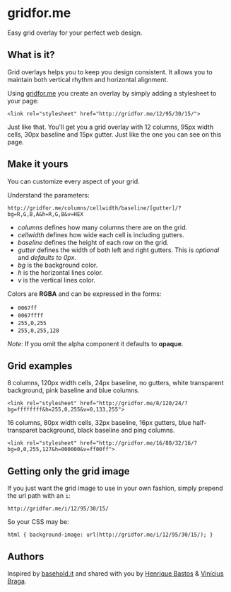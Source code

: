 # gridfor.me

Easy grid overlay for your perfect web design.


## What is it?

Grid overlays helps you to keep you design consistent. It allows you to maintain both vertical rhythm and horizontal alignment.

Using [gridfor.me](http://gridfor.me) you create an overlay by simply adding a stylesheet to your page:

`<link rel="stylesheet" href="http://gridfor.me/12/95/30/15/">`

Just like that. You'll get you a grid overlay with 12 columns, 95px width cells, 30px baseline and 15px gutter. Just like the one you can see on this page.


## Make it yours

You can customize every aspect of your grid.

Understand the parameters:

`http://gridfor.me/columns/cellwidth/baseline/[gutter]/?bg=R,G,B,A&h=R,G,B&v=HEX`

- *columns* defines how many columns there are on the grid.
- *cellwidth* defines how wide each cell is including gutters.
- *baseline* defines the height of each row on the grid.
- *gutter* defines the width of both left and right gutters. This is *optional* and *defaults to 0px*.
- *bg* is the background color.
- *h* is the horizontal lines color.
- *v* is the vertical lines color.

Colors are **RGBA** and can be expressed in the forms:

- `0067ff`
- `0067ffff`
- `255,0,255`
- `255,0,255,128`

*Note*: If you omit the alpha component it defaults to **opaque**.

## Grid examples

8 columns, 120px width cells, 24px baseline, no gutters, white transparent background, pink baseline and blue columns.

```
<link rel="stylesheet" href="http://gridfor.me/8/120/24/?bg=ffffffff&h=255,0,255&v=0,133,255">
```

16 columns, 80px width cells, 32px baseline, 16px gutters, blue half-transparet background, black baseline and ping columns.

```
<link rel="stylesheet" href="http://gridfor.me/16/80/32/16/?bg=0,0,255,127&h=000000&v=ff00ff">
```

## Getting only the grid image

If you just want the grid image to use in your own fashion, simply prepend the url path with an `i`:

`http://gridfor.me/i/12/95/30/15/`

So your CSS may be:

```
html { background-image: url(http://gridfor.me/i/12/95/30/15/); }
```

## Authors

Inspired by [basehold.it](http://basehold.it) and shared with you by [Henrique Bastos](http://henriquebastos.net/me) & [Vinícius Braga](http://viniciusbraga.info/).
